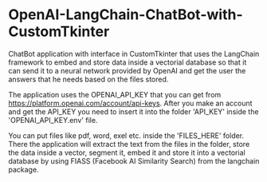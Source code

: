 # OpenAI-LangChain-ChatBot-with-CustomTkinter
 ChatBot application with interface in CustomTkinter that uses the LangChain framework to embed and store data inside a vectorial database so that it can send it to a neural network provided by OpenAI and get the user the answers that he needs based on the files stored.

 The application uses the OPENAI_API_KEY that you can get from https://platform.openai.com/account/api-keys. After you make an account and get the API_KEY you need to insert it into the folder 'API_KEY' inside the 'OPENAI_API_KEY.env' file.

 You can put files like pdf, word, exel etc. inside the 'FILES_HERE' folder. There the application will extract the text from the files in the folder, store the data inside a vector, segment it, embed it and store it into a vectorial database by using FIASS (Facebook AI Similarity Search) from the langchain package.
